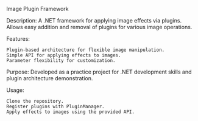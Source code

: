 Image Plugin Framework

Description:
A .NET framework for applying image effects via plugins. Allows easy addition and removal of plugins for various image operations.

Features:

    Plugin-based architecture for flexible image manipulation.
    Simple API for applying effects to images.
    Parameter flexibility for customization.

Purpose:
Developed as a practice project for .NET development skills and plugin architecture demonstration.

Usage:

    Clone the repository.
    Register plugins with PluginManager.
    Apply effects to images using the provided API.
